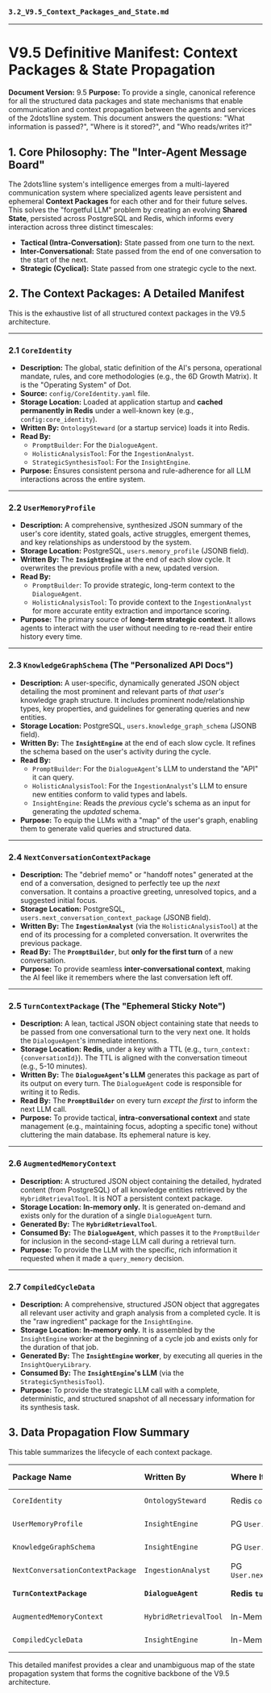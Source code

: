 ### **`3.2_V9.5_Context_Packages_and_State.md`**

---

# **V9.5 Definitive Manifest: Context Packages & State Propagation**

**Document Version:** 9.5
**Purpose:** To provide a single, canonical reference for all the structured data packages and state mechanisms that enable communication and context propagation between the agents and services of the 2dots1line system. This document answers the questions: "What information is passed?", "Where is it stored?", and "Who reads/writes it?"

## **1. Core Philosophy: The "Inter-Agent Message Board"**

The 2dots1line system's intelligence emerges from a multi-layered communication system where specialized agents leave persistent and ephemeral **Context Packages** for each other and for their future selves. This solves the "forgetful LLM" problem by creating an evolving **Shared State**, persisted across PostgreSQL and Redis, which informs every interaction across three distinct timescales:

*   **Tactical (Intra-Conversation):** State passed from one turn to the next.
*   **Inter-Conversational:** State passed from the end of one conversation to the start of the next.
*   **Strategic (Cyclical):** State passed from one strategic cycle to the next.

## **2. The Context Packages: A Detailed Manifest**

This is the exhaustive list of all structured context packages in the V9.5 architecture.

---

### **2.1 `CoreIdentity`**

*   **Description:** The global, static definition of the AI's persona, operational mandate, rules, and core methodologies (e.g., the 6D Growth Matrix). It is the "Operating System" of Dot.
*   **Source:** `config/CoreIdentity.yaml` file.
*   **Storage Location:** Loaded at application startup and **cached permanently in Redis** under a well-known key (e.g., `config:core_identity`).
*   **Written By:** `OntologySteward` (or a startup service) loads it into Redis.
*   **Read By:**
    *   `PromptBuilder`: For the `DialogueAgent`.
    *   `HolisticAnalysisTool`: For the `IngestionAnalyst`.
    *   `StrategicSynthesisTool`: For the `InsightEngine`.
*   **Purpose:** Ensures consistent persona and rule-adherence for all LLM interactions across the entire system.

---

### **2.2 `UserMemoryProfile`**

*   **Description:** A comprehensive, synthesized JSON summary of the user's core identity, stated goals, active struggles, emergent themes, and key relationships as understood by the system.
*   **Storage Location:** PostgreSQL, `users.memory_profile` (JSONB field).
*   **Written By:** The **`InsightEngine`** at the end of each slow cycle. It overwrites the previous profile with a new, updated version.
*   **Read By:**
    *   `PromptBuilder`: To provide strategic, long-term context to the `DialogueAgent`.
    *   `HolisticAnalysisTool`: To provide context to the `IngestionAnalyst` for more accurate entity extraction and importance scoring.
*   **Purpose:** The primary source of **long-term strategic context**. It allows agents to interact with the user without needing to re-read their entire history every time.

---

### **2.3 `KnowledgeGraphSchema` (The "Personalized API Docs")**

*   **Description:** A user-specific, dynamically generated JSON object detailing the most prominent and relevant parts of *that user's* knowledge graph structure. It includes prominent node/relationship types, key properties, and guidelines for generating queries and new entities.
*   **Storage Location:** PostgreSQL, `users.knowledge_graph_schema` (JSONB field).
*   **Written By:** The **`InsightEngine`** at the end of each slow cycle. It refines the schema based on the user's activity during the cycle.
*   **Read By:**
    *   `PromptBuilder`: For the `DialogueAgent`'s LLM to understand the "API" it can query.
    *   `HolisticAnalysisTool`: For the `IngestionAnalyst`'s LLM to ensure new entities conform to valid types and labels.
    *   `InsightEngine`: Reads the *previous* cycle's schema as an input for generating the *updated* schema.
*   **Purpose:** To equip the LLMs with a "map" of the user's graph, enabling them to generate valid queries and structured data.

---

### **2.4 `NextConversationContextPackage`**

*   **Description:** The "debrief memo" or "handoff notes" generated at the end of a conversation, designed to perfectly tee up the *next* conversation. It contains a proactive greeting, unresolved topics, and a suggested initial focus.
*   **Storage Location:** PostgreSQL, `users.next_conversation_context_package` (JSONB field).
*   **Written By:** The **`IngestionAnalyst`** (via the `HolisticAnalysisTool`) at the end of its processing for a completed conversation. It overwrites the previous package.
*   **Read By:** The **`PromptBuilder`**, but **only for the first turn** of a new conversation.
*   **Purpose:** To provide seamless **inter-conversational context**, making the AI feel like it remembers where the last conversation left off.

---

### **2.5 `TurnContextPackage` (The "Ephemeral Sticky Note")**

*   **Description:** A lean, tactical JSON object containing state that needs to be passed from one conversational turn to the very next one. It holds the `DialogueAgent`'s immediate intentions.
*   **Storage Location:** **Redis**, under a key with a TTL (e.g., `turn_context:{conversationId}`). The TTL is aligned with the conversation timeout (e.g., 5-10 minutes).
*   **Written By:** The **`DialogueAgent`'s LLM** generates this package as part of its output on every turn. The `DialogueAgent` code is responsible for writing it to Redis.
*   **Read By:** The **`PromptBuilder`** on every turn *except the first* to inform the next LLM call.
*   **Purpose:** To provide tactical, **intra-conversational context** and state management (e.g., maintaining focus, adopting a specific tone) without cluttering the main database. Its ephemeral nature is key.

---

### **2.6 `AugmentedMemoryContext`**

*   **Description:** A structured JSON object containing the detailed, hydrated content (from PostgreSQL) of all knowledge entities retrieved by the `HybridRetrievalTool`. It is NOT a persistent context package.
*   **Storage Location:** **In-memory only.** It is generated on-demand and exists only for the duration of a single `DialogueAgent` turn.
*   **Generated By:** The **`HybridRetrievalTool`**.
*   **Consumed By:** The **`DialogueAgent`**, which passes it to the `PromptBuilder` for inclusion in the second-stage LLM call during a retrieval turn.
*   **Purpose:** To provide the LLM with the specific, rich information it requested when it made a `query_memory` decision.

---

### **2.7 `CompiledCycleData`**

*   **Description:** A comprehensive, structured JSON object that aggregates all relevant user activity and graph analysis from a completed cycle. It is the "raw ingredient" package for the `InsightEngine`.
*   **Storage Location:** **In-memory only.** It is assembled by the `InsightEngine` worker at the beginning of a cycle job and exists only for the duration of that job.
*   **Generated By:** The **`InsightEngine` worker**, by executing all queries in the `InsightQueryLibrary`.
*   **Consumed By:** The **`InsightEngine`'s LLM** (via the `StrategicSynthesisTool`).
*   **Purpose:** To provide the strategic LLM call with a complete, deterministic, and structured snapshot of all necessary information for its synthesis task.

## **3. Data Propagation Flow Summary**

This table summarizes the lifecycle of each context package.

| Package Name                       | Written By           | Where It's Stored                               | Read By              | Read Frequency    | Lifespan/Volatility          |
| :--------------------------------- | :------------------- | :----------------------------------------------- | :------------------- | :---------------- | :--------------------------- |
| `CoreIdentity`                     | `OntologySteward`    | Redis `config:core_identity`                     | All Agents           | Every LLM Call    | Static (App Lifetime)        |
| `UserMemoryProfile`                | `InsightEngine`      | PG `User.memory_profile`                         | `DialogueAgent`, `IngestionAnalyst` | Per Turn / Per Convo | Low (Updates Cyclically)     |
| `KnowledgeGraphSchema`             | `InsightEngine`      | PG `User.knowledge_graph_schema`                 | All Agents           | Every LLM Call    | Low (Updates Cyclically)     |
| `NextConversationContextPackage`   | `IngestionAnalyst`   | PG `User.next_conversation_context_package`      | `DialogueAgent`      | Once per Convo    | Medium (Updates per Convo)   |
| **`TurnContextPackage`**           | **`DialogueAgent`**  | **Redis `turn_context:{convoId}`**               | **`DialogueAgent`**  | **Once per Turn** | **High (Ephemeral, TTL)**    |
| `AugmentedMemoryContext`           | `HybridRetrievalTool`| In-Memory                                        | `DialogueAgent`      | On-Demand         | Ephemeral (Single Turn)      |
| `CompiledCycleData`                | `InsightEngine`      | In-Memory                                        | `InsightEngine`      | Once per Cycle    | Ephemeral (Single Job)       |

This detailed manifest provides a clear and unambiguous map of the state propagation system that forms the cognitive backbone of the V9.5 architecture.